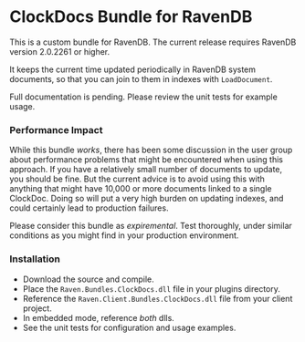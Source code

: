 ClockDocs Bundle for RavenDB
=====================================

This is a custom bundle for RavenDB.  The current release requires RavenDB version 2.0.2261 or higher.

It keeps the current time updated periodically in RavenDB system documents, so that you can join to them in indexes with `LoadDocument`.

Full documentation is pending.  Please review the unit tests for example usage.

### Performance Impact

While this bundle *works*, there has been some discussion in the user group about performance problems that might be encountered when using this approach.
If you have a relatively small number of documents to update, you should be fine.  But the current advice is to avoid using this with anything that might have 10,000 or more documents linked to a single ClockDoc.
Doing so will put a very high burden on updating indexes, and could certainly lead to production failures.

Please consider this bundle as *expiremental*.  Test thoroughly, under similar conditions as you might find in your production environment.

### Installation

- Download the source and compile.
- Place the `Raven.Bundles.ClockDocs.dll` file in your plugins directory.
- Reference the `Raven.Client.Bundles.ClockDocs.dll` file from your client project.
- In embedded mode, reference *both* dlls.
- See the unit tests for configuration and usage examples.
